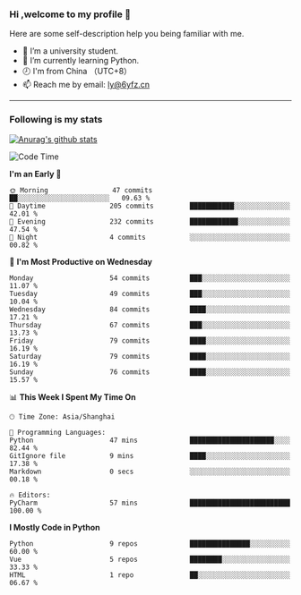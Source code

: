 ### Hi ,welcome to my profile 👋
Here are some self-description help you being familiar with me.
<!--
**liuyunfz/liuyunfz** is a ✨ _special_ ✨ repository because its `README.md` (this file) appears on your GitHub profile.
- 👯 I’m looking to collaborate on ...
- 🤔 I’m looking for help with ...
Here are some ideas to get you started:
-->
- 🏫 I’m a university student.
- 💪 I’m currently learning Python.
- 🕗 I'm from China （UTC+8）
- 📫 Reach me by email: [ly@6yfz.cn](mailto:ly@6yfz.cn)
  
---
### Following is my stats
  
[![Anurag's github stats](https://github-readme-stats.vercel.app/api?username=liuyunfz)](https://github.com/anuraghazra/github-readme-stats)
  
<!--START_SECTION:waka-->
![Code Time](http://img.shields.io/badge/Code%20Time-326%20hrs%206%20mins-blue)

**I'm an Early 🐤** 

```text
🌞 Morning                47 commits          ██░░░░░░░░░░░░░░░░░░░░░░░   09.63 % 
🌆 Daytime                205 commits         ███████████░░░░░░░░░░░░░░   42.01 % 
🌃 Evening                232 commits         ████████████░░░░░░░░░░░░░   47.54 % 
🌙 Night                  4 commits           ░░░░░░░░░░░░░░░░░░░░░░░░░   00.82 % 
```
📅 **I'm Most Productive on Wednesday** 

```text
Monday                   54 commits          ███░░░░░░░░░░░░░░░░░░░░░░   11.07 % 
Tuesday                  49 commits          ███░░░░░░░░░░░░░░░░░░░░░░   10.04 % 
Wednesday                84 commits          ████░░░░░░░░░░░░░░░░░░░░░   17.21 % 
Thursday                 67 commits          ███░░░░░░░░░░░░░░░░░░░░░░   13.73 % 
Friday                   79 commits          ████░░░░░░░░░░░░░░░░░░░░░   16.19 % 
Saturday                 79 commits          ████░░░░░░░░░░░░░░░░░░░░░   16.19 % 
Sunday                   76 commits          ████░░░░░░░░░░░░░░░░░░░░░   15.57 % 
```


📊 **This Week I Spent My Time On** 

```text
🕑︎ Time Zone: Asia/Shanghai

💬 Programming Languages: 
Python                   47 mins             █████████████████████░░░░   82.44 % 
GitIgnore file           9 mins              ████░░░░░░░░░░░░░░░░░░░░░   17.38 % 
Markdown                 0 secs              ░░░░░░░░░░░░░░░░░░░░░░░░░   00.18 % 

🔥 Editors: 
PyCharm                  57 mins             █████████████████████████   100.00 % 
```

**I Mostly Code in Python** 

```text
Python                   9 repos             ███████████████░░░░░░░░░░   60.00 % 
Vue                      5 repos             ████████░░░░░░░░░░░░░░░░░   33.33 % 
HTML                     1 repo              ██░░░░░░░░░░░░░░░░░░░░░░░   06.67 % 
```




<!--END_SECTION:waka-->
